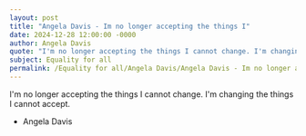 ```yaml
---
layout: post
title: "Angela Davis - Im no longer accepting the things I"
date: 2024-12-28 12:00:00 -0000
author: Angela Davis
quote: "I'm no longer accepting the things I cannot change. I'm changing the things I cannot accept."
subject: Equality for all
permalink: /Equality for all/Angela Davis/Angela Davis - Im no longer accepting the things I
---
```


I'm no longer accepting the things I cannot change. I'm changing the things I cannot accept.

- Angela Davis
